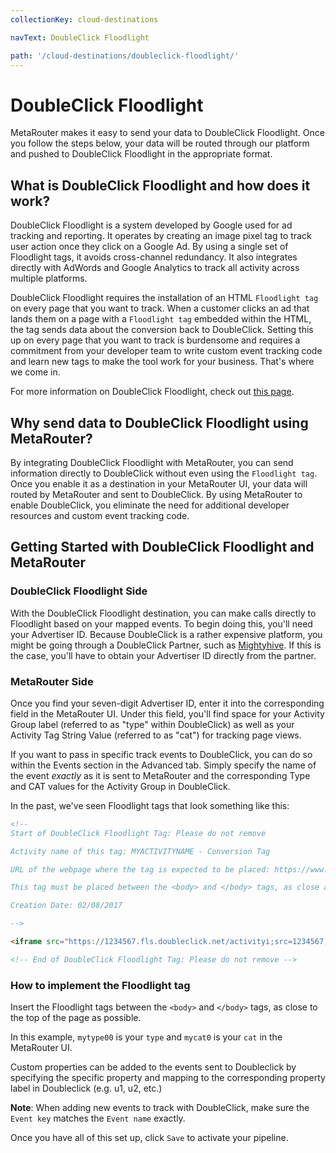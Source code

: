 ```yaml
---
collectionKey: cloud-destinations

navText: DoubleClick Floodlight

path: '/cloud-destinations/doubleclick-floodlight/'
---
```


# DoubleClick Floodlight

MetaRouter makes it easy to send your data to DoubleClick Floodlight. Once you follow the steps below, your data will be routed through our platform and pushed to DoubleClick Floodlight in the appropriate format.

## What is DoubleClick Floodlight and how does it work?

DoubleClick Floodlight is a system developed by Google used for ad tracking and reporting. It operates by creating an image pixel tag to track user action once they click on a Google Ad. By using a single set of Floodlight tags, it avoids cross-channel redundancy. It also integrates directly with AdWords and Google Analytics to track all activity across multiple platforms.

DoubleClick Floodlight requires the installation of an HTML `Floodlight tag` on every page that you want to track. When a customer clicks an ad that lands them on a page with a `Floodlight tag` embedded within the HTML, the tag sends data about the conversion back to DoubleClick. Setting this up on every page that you want to track is burdensome and requires a commitment from your developer team to write custom event tracking code and learn new tags to make the tool work for your business. That's where we come in.

For more information on DoubleClick Floodlight, check out [this page](https://support.google.com/dfa/partner/answer/186739?hl=en).

## Why send data to DoubleClick Floodlight using MetaRouter?

By integrating DoubleClick Floodlight with MetaRouter, you can send information directly to DoubleClick without even using the `Floodlight tag`. Once you enable it as a destination in your MetaRouter UI, your data will routed by MetaRouter and sent to DoubleClick. By using MetaRouter to enable DoubleClick, you eliminate the need for additional developer resources and custom event tracking code.

## Getting Started with DoubleClick Floodlight and MetaRouter

### DoubleClick Floodlight Side

With the DoubleClick Floodlight destination, you can make calls directly to Floodlight based on your mapped events. To begin doing this, you'll need your Advertiser ID. Because DoubleClick is a rather expensive platform, you might be going through a DoubleClick Partner, such as [Mightyhive](http://mightyhive.com). If this is the case, you'll have to obtain your Advertiser ID directly from the partner.

### MetaRouter Side

Once you find your seven-digit Advertiser ID, enter it into the corresponding field in the MetaRouter UI. Under this field, you'll find space for your Activity Group label (referred to as "type" within DoubleClick) as well as your Activity Tag String Value (referred to as "cat") for tracking page views.

If you want to pass in specific track events to DoubleClick, you can do so within the Events section in the Advanced tab. Simply specify the name of the event _exactly_ as it is sent to MetaRouter and the corresponding Type and CAT values for the Activity Group in DoubleClick.

In the past, we've seen Floodlight tags that look something like this:

```HTML
<!--
Start of DoubleClick Floodlight Tag: Please do not remove

Activity name of this tag: MYACTIVITYNAME - Conversion Tag

URL of the webpage where the tag is expected to be placed: https://www.myurl.com/

This tag must be placed between the <body> and </body> tags, as close as possible to the opening tag.

Creation Date: 02/08/2017

-->

<iframe src="https://1234567.fls.doubleclick.net/activityi;src=1234567;type=myurl00;cat=myurl0;qty=1;cost=[Revenue];dc_lat=;dc_rdid=;tag_for_child_directed_treatment=;ord=[OrderID]?" width="1" height="1" frameborder="0" style="display:none"></iframe>

<!-- End of DoubleClick Floodlight Tag: Please do not remove -->
```

### How to implement the Floodlight tag

Insert the Floodlight tags between the `<body>` and `</body>` tags, as close to the top of the page as possible.

In this example, `mytype00` is your `type` and `mycat0` is your `cat` in the MetaRouter UI.

Custom properties can be added to the events sent to Doubleclick by specifying the specific property and mapping to the corresponding property label in Doubleclick (e.g. u1, u2, etc.)

**Note**: When adding new events to track with DoubleClick, make sure the `Event key` matches the `Event name` exactly.

Once you have all of this set up, click `Save` to activate your pipeline.
